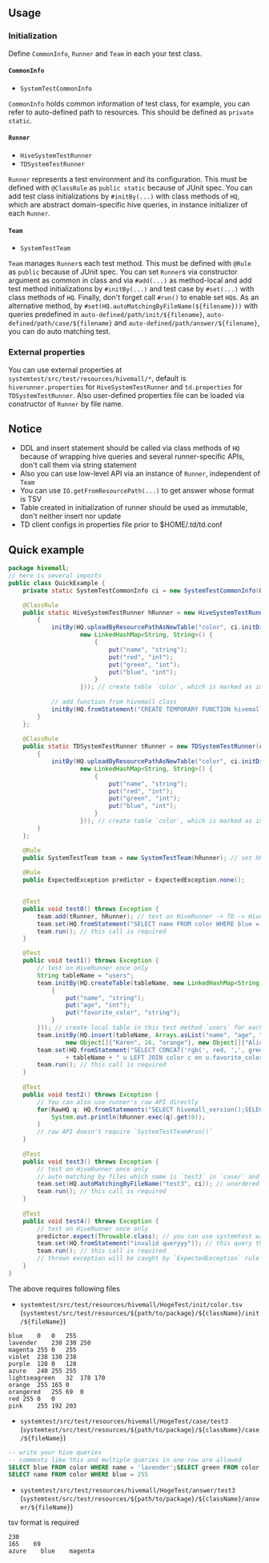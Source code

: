 ## Usage

### Initialization

Define `CommonInfo`, `Runner` and `Team` in each your test class.

#### `CommonInfo`

* `SystemTestCommonInfo`

`CommonInfo` holds common information of test class, for example,
you can refer to auto-defined path to resources. This should be defined as `private static`.


#### `Runner`

* `HiveSystemTestRunner`
* `TDSystemTestRunner`

`Runner` represents a test environment and its configuration. This must be defined with `@ClassRule`
as `public static` because of JUnit spec. You can add test class initializations by `#initBy(...)`
with class methods of `HQ`, which are abstract domain-specific hive queries, in instance initializer
of each `Runner`.


#### `Team`

* `SystemTestTeam`

`Team` manages `Runner`s each test method. This must be defined with `@Rule` as `public` because of
JUnit spec. You can set `Runner`s via constructor argument as common in class and via `#add(...)`
as method-local and add test method initializations by `#initBy(...)` and test case by `#set(...)`
with class methods of `HQ`. Finally, don't forget call `#run()` to enable set `HQ`s.
As an alternative method, by `#set(HQ.autoMatchingByFileName(${filename}))` with queries predefined in
`auto-defined/path/init/${filename}`, `auto-defined/path/case/${filename}` and
`auto-defined/path/answer/${filename}`, you can do auto matching test.


### External properties

You can use external properties at `systemtest/src/test/resources/hivemall/*`, default is `hiverunner.properties`
for `HiveSystemTestRunner` and `td.properties` for `TDSystemTestRunner`. Also user-defined properties file can
be loaded via constructor of `Runner` by file name.


## Notice

* DDL and insert statement should be called via class methods of `HQ` because of wrapping hive queries
and several runner-specific APIs, don't call them via string statement
* Also you can use low-level API via an instance of `Runner`, independent of `Team`
* You can use `IO.getFromResourcePath(...)` to get answer whose format is TSV
* Table created in initialization of runner should be used as immutable, don't neither insert nor update
* TD client configs in properties file prior to $HOME/.td/td.conf

## Quick example

```java
package hivemall;
// here is several imports
public class QuickExample {
    private static SystemTestCommonInfo ci = new SystemTestCommonInfo(QuickExample.class);

    @ClassRule
    public static HiveSystemTestRunner hRunner = new HiveSystemTestRunner(ci) {
        {
            initBy(HQ.uploadByResourcePathAsNewTable("color", ci.initDir + "color.tsv",
                    new LinkedHashMap<String, String>() {
                        {
                            put("name", "string");
                            put("red", "int");
                            put("green", "int");
                            put("blue", "int");
                        }
                    })); // create table `color`, which is marked as immutable, for this test class
                    
            // add function from hivemall class
            initBy(HQ.fromStatement("CREATE TEMPORARY FUNCTION hivemall_version as 'hivemall.HivemallVersionUDF'"));
        }
    };
    
    @ClassRule
    public static TDSystemTestRunner tRunner = new TDSystemTestRunner(ci) {
        {
            initBy(HQ.uploadByResourcePathAsNewTable("color", ci.initDir + "color.tsv",
                    new LinkedHashMap<String, String>() {
                        {
                            put("name", "string");
                            put("red", "int");
                            put("green", "int");
                            put("blue", "int");
                        }
                    })); // create table `color`, which is marked as immutable, for this test class
        }
    };

    @Rule
    public SystemTestTeam team = new SystemTestTeam(hRunner); // set hRunner as default runner
    
    @Rule
    public ExpectedException predictor = ExpectedException.none(); 


    @Test
    public void test0() throws Exception {
        team.add(tRunner, hRunner); // test on HiveRunner -> TD -> HiveRunner (NOTE: state of DB is retained in each runner)
        team.set(HQ.fromStatement("SELECT name FROM color WHERE blue = 255 ORDER BY name"), "azure\tblue\tmagenta", true); // ordered test
        team.run(); // this call is required
    }

    @Test
    public void test1() throws Exception {
        // test on HiveRunner once only
        String tableName = "users";
        team.initBy(HQ.createTable(tableName, new LinkedHashMap<String, String>() {
            {
                put("name", "string");
                put("age", "int");
                put("favorite_color", "string");
            }
        })); // create local table in this test method `users` for each set runner(only hRunner here)
        team.initBy(HQ.insert(tableName, Arrays.asList("name", "age", "favorite_color"), Arrays.asList(
                new Object[]{"Karen", 16, "orange"}, new Object[]{"Alice", 17, "pink"}))); // insert into `users`
        team.set(HQ.fromStatement("SELECT CONCAT('rgb(', red, ',', green, ',', blue, ')') FROM "
                + tableName + " u LEFT JOIN color c on u.favorite_color = c.name"), "rgb(255,165,0)\trgb(255,192,203)"); // unordered test
        team.run(); // this call is required
    }
    
    @Test
    public void test2() throws Exception {
        // You can also use runner's raw API directly
        for(RawHQ q: HQ.fromStatements("SELECT hivemall_version();SELECT hivemall_version();")) {
            System.out.println(hRunner.exec(q).get(0));
        }
        // raw API doesn't require `SystemTestTeam#run()`
    }
    
    @Test
    public void test3() throws Exception {
        // test on HiveRunner once only
        // auto matching by files which name is `test3` in `case/` and `answer/`
        team.set(HQ.autoMatchingByFileName("test3", ci)); // unordered test
        team.run(); // this call is required
    }
    
    @Test
    public void test4() throws Exception {
        // test on HiveRunner once only
        predictor.expect(Throwable.class); // you can use systemtest w/ other rules 
        team.set(HQ.fromStatement("invalid queryyy")); // this query throws an exception
        team.run(); // this call is required
        // thrown exception will be caught by `ExpectedException` rule
    }
}
```

The above requires following files

* `systemtest/src/test/resources/hivemall/HogeTest/init/color.tsv` (`systemtest/src/test/resources/${path/to/package}/${className}/init/${fileName}`)

```tsv
blue	0	0	255
lavender	230	230	250
magenta	255	0	255
violet	238	130	238
purple	128	0	128
azure	240	255	255
lightseagreen	32	178	170
orange	255	165	0
orangered	255	69	0
red	255	0	0
pink	255	192	203
```

* `systemtest/src/test/resources/hivemall/HogeTest/case/test3` (`systemtest/src/test/resources/${path/to/package}/${className}/case/${fileName}`)

```sql
-- write your hive queries
-- comments like this and multiple queries in one row are allowed
SELECT blue FROM color WHERE name = 'lavender';SELECT green FROM color WHERE name LIKE 'orange%' 
SELECT name FROM color WHERE blue = 255
```

* `systemtest/src/test/resources/hivemall/HogeTest/answer/test3` (`systemtest/src/test/resources/${path/to/package}/${className}/answer/${fileName}`)

tsv format is required

```tsv
230
165    69
azure    blue    magenta
```
